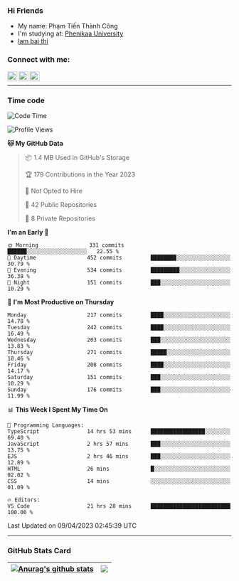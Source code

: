 ### Hi Friends

- My name: Phạm Tiến Thành Công
- I'm studying at: [Phenikaa University]
- [lam bai thi]


### Connect with me:
[<img align="left" alt="PhamTienThanhCong | Facebook" width="22px" src="https://upload.wikimedia.org/wikipedia/commons/thumb/1/16/Facebook-icon-1.png/640px-Facebook-icon-1.png" />][facebook]
[<img align="left" alt="PhamTienThanhCong | Zalo" width="22px" src="https://www.anphatpc.com.vn/template/anphat_2020v2/images/icon-zalo.jpg" />][zalo]
[<img align="left" alt="PhamTienThanhCong | LinkedIn" width="22px" src="https://cdn3.iconfinder.com/data/icons/inficons/512/linkedin.png" />][linkedin]

<br />

---

### Time code

<!--START_SECTION:waka-->
![Code Time](http://img.shields.io/badge/Code%20Time-989%20hrs%2018%20mins-blue)

![Profile Views](http://img.shields.io/badge/Profile%20Views-1-blue)

**🐱 My GitHub Data** 

> 📦 1.4 MB Used in GitHub's Storage 
 > 
> 🏆 179 Contributions in the Year 2023
 > 
> 🚫 Not Opted to Hire
 > 
> 📜 42 Public Repositories 
 > 
> 🔑 8 Private Repositories 
 > 
**I'm an Early 🐤** 

```text
🌞 Morning                331 commits         ██████░░░░░░░░░░░░░░░░░░░   22.55 % 
🌆 Daytime                452 commits         ████████░░░░░░░░░░░░░░░░░   30.79 % 
🌃 Evening                534 commits         █████████░░░░░░░░░░░░░░░░   36.38 % 
🌙 Night                  151 commits         ███░░░░░░░░░░░░░░░░░░░░░░   10.29 % 
```
📅 **I'm Most Productive on Thursday** 

```text
Monday                   217 commits         ████░░░░░░░░░░░░░░░░░░░░░   14.78 % 
Tuesday                  242 commits         ████░░░░░░░░░░░░░░░░░░░░░   16.49 % 
Wednesday                203 commits         ███░░░░░░░░░░░░░░░░░░░░░░   13.83 % 
Thursday                 271 commits         █████░░░░░░░░░░░░░░░░░░░░   18.46 % 
Friday                   208 commits         ████░░░░░░░░░░░░░░░░░░░░░   14.17 % 
Saturday                 151 commits         ███░░░░░░░░░░░░░░░░░░░░░░   10.29 % 
Sunday                   176 commits         ███░░░░░░░░░░░░░░░░░░░░░░   11.99 % 
```


📊 **This Week I Spent My Time On** 

```text
💬 Programming Languages: 
TypeScript               14 hrs 53 mins      █████████████████░░░░░░░░   69.40 % 
JavaScript               2 hrs 57 mins       ███░░░░░░░░░░░░░░░░░░░░░░   13.75 % 
EJS                      2 hrs 46 mins       ███░░░░░░░░░░░░░░░░░░░░░░   12.89 % 
HTML                     26 mins             █░░░░░░░░░░░░░░░░░░░░░░░░   02.02 % 
CSS                      14 mins             ░░░░░░░░░░░░░░░░░░░░░░░░░   01.09 % 

🔥 Editors: 
VS Code                  21 hrs 28 mins      █████████████████████████   100.00 % 
```


 Last Updated on 09/04/2023 02:45:39 UTC
<!--END_SECTION:waka-->

---

### GitHub Stats Card

| <a href="https://github.com/phamtienthanhcong"><img align="center" src="https://github-readme-stats.vercel.app/api?username=PhamTienThanhCong&show_icons=true&include_all_commits=true&theme=buefy&hide_border=true&theme=ocean_dark" alt="Anurag's github stats" /></a> | <a href="https://github.com/phamtienthanhcong"><img align="center" src="https://github-readme-stats.vercel.app/api/top-langs/?username=PhamTienThanhCong&layout=compact&theme=buefy&hide_border=true&theme=ocean_dark" /></a> |
| ------------- | ------------- |

[Phenikaa University]: https://phenikaa-uni.edu.vn/vi
[facebook]: https://www.facebook.com/phamtienthanhcong
[linkedin]: https://linkedin.com/in/phamtienthanhcong
[zalo]: https://zalo.me/0396396332
[tiktok]: https://www.tiktok.com/@phamtienthanhcong
[web]: https://github.com/PhamTienThanhCong/web_dev
[min project]: https://github.com/PhamTienThanhCong/Project-Of-Web
[c and cpp]: https://github.com/PhamTienThanhCong/Code_C_and_Cpro
[python]: https://github.com/PhamTienThanhCong/Python_beginer
[lam bai thi]: https://qldtbeta.phenikaa-uni.edu.vn/lambaithi/Dangnhap.aspx

